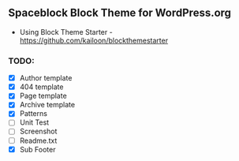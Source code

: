 ## Spaceblock Block Theme for WordPress.org

- Using Block Theme Starter - https://github.com/kailoon/blockthemestarter

### TODO:

- [x] Author template
- [x] 404 template
- [x] Page template
- [x] Archive template
- [x] Patterns
- [ ] Unit Test
- [ ] Screenshot
- [ ] Readme.txt
- [x] Sub Footer
